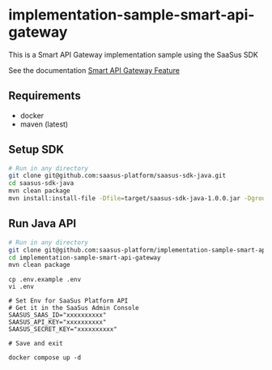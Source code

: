 # implementation-sample-smart-api-gateway

This is a Smart API Gateway implementation sample using the SaaSus SDK

See the documentation [Smart API Gateway Feature](https://docs.saasus.io/docs/api-gateway-function/overview)

## Requirements

- docker
- maven (latest)

## Setup SDK

```sh
# Run in any directory
git clone git@github.com:saasus-platform/saasus-sdk-java.git
cd saasus-sdk-java
mvn clean package
mvn install:install-file -Dfile=target/saasus-sdk-java-1.0.0.jar -DgroupId=io.saasus -DartifactId=saasus-java -Dversion=0.0.1 -Dpackaging=jar
```

## Run Java API

```sh
# Run in any directory
git clone git@github.com:saasus-platform/implementation-sample-smart-api-gateway.git
cd implementation-sample-smart-api-gateway
mvn clean package
```

```
cp .env.example .env
vi .env

# Set Env for SaaSus Platform API
# Get it in the SaaSus Admin Console
SAASUS_SAAS_ID="xxxxxxxxxx"
SAASUS_API_KEY="xxxxxxxxxx"
SAASUS_SECRET_KEY="xxxxxxxxxx"

# Save and exit
```

```
docker compose up -d
```
